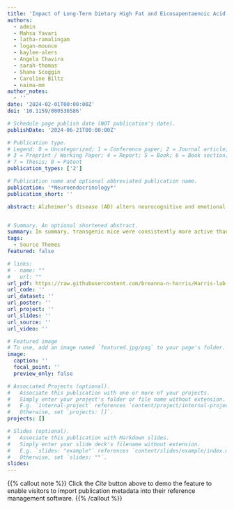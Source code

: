 ```yaml
---
title: 'Impact of Long-Term Dietary High Fat and Eicosapentaenoic Acid on Behavior and Hypothalamic-Pituitary-Adrenal Axis Activity in Amyloidogenic APPswe/PSEN1dE9 Mice'
authors:
  - admin
  - Mahsa Yavari
  - latha-ramalingam
  - logan-mounce
  - kaylee-alers
  - Angela Chavira
  - sarah-thomas
  - Shane Scoggin
  - Caroline Biltz
  - naima-mm
author_notes:
  - ''
date: '2024-02-01T00:00:00Z'
doi: '10.1159/000536586'

# Schedule page publish date (NOT publication's date).
publishDate: '2024-06-21T00:00:00Z'

# Publication type.
# Legend: 0 = Uncategorized; 1 = Conference paper; 2 = Journal article;
# 3 = Preprint / Working Paper; 4 = Report; 5 = Book; 6 = Book section;
# 7 = Thesis; 8 = Patent
publication_types: ['2']

# Publication name and optional abbreviated publication name.
publication: '*Neuroendocrinology*'
publication_short: ''

abstract: Alzheimer’s disease (AD) alters neurocognitive and emotional function and causes dysregulation of multiple homeostatic processes. The leading AD framework pins amyloid beta plaques and tau tangles as primary drivers of dysfunction. However, many additional variables, including diet, stress, sex, age, and pain tolerance, interact in ways that are not fully understood to impact the onset and progression of AD pathophysiology.


# Summary. An optional shortened abstract.
summary: In summary, transgenic mice were consistently more active than non-transgenic mice but did not perform worse on either cognitive task, even though we recently reported that these same transgenic mice exhibited metabolic changes and had increased amyloid beta. Mice fed high-fat diet had higher baseline and post-stressor corticosterone, but diet did not impact cognition or pain tolerance. Sex had the biggest influence, as female mice were consistently more active and had higher corticosterone than males. We asked, (1) does high-fat diet, compared to low-fat diet, exacerbate AD pathophysiology and behavioral decline? And, (2) can supplementation with eicosapentaenoic (EPA)-enriched fish oil prevent high-fat-diet-induced changes? 
tags:
  - Source Themes
featured: false

# links:
# - name: ""
#   url: ""
url_pdf: https://raw.githubusercontent.com/breanna-n-harris/Harris-lab-website/main/content/publication/Impact_of_LongTerm/Harris_etal_2024_neuroendo_EPAdiet_AD.pdf
url_code: ''
url_dataset: ''
url_poster: ''
url_project: ''
url_slides: ''
url_source: ''
url_video: ''

# Featured image
# To use, add an image named `featured.jpg/png` to your page's folder.
image:
  caption: ''
  focal_point: ''
  preview_only: false

# Associated Projects (optional).
#   Associate this publication with one or more of your projects.
#   Simply enter your project's folder or file name without extension.
#   E.g. `internal-project` references `content/project/internal-project/index.md`.
#   Otherwise, set `projects: []`.
projects: []

# Slides (optional).
#   Associate this publication with Markdown slides.
#   Simply enter your slide deck's filename without extension.
#   E.g. `slides: "example"` references `content/slides/example/index.md`.
#   Otherwise, set `slides: ""`.
slides:
---
```



{{% callout note %}}
Click the _Cite_ button above to demo the feature to enable visitors to import publication metadata into their reference management software.
{{% /callout %}}
